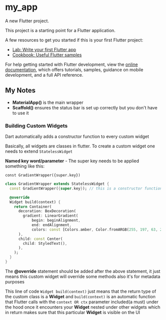 # my_app

A new Flutter project.

This project is a starting point for a Flutter application.

A few resources to get you started if this is your first Flutter project:

- [Lab: Write your first Flutter app](https://docs.flutter.dev/get-started/codelab)
- [Cookbook: Useful Flutter samples](https://docs.flutter.dev/cookbook)

For help getting started with Flutter development, view the
[online documentation](https://docs.flutter.dev/), which offers tutorials,
samples, guidance on mobile development, and a full API reference.

## My Notes

- **MaterialApp()** is the main wrapper
- **Scaffold()** ensures the status bar is set up correctly but you don't have to use it
  
### Building Custom Widgets

Dart automatically adds a constructor function to every custom widget

Basically, all widgets are classes in flutter. To create a custom widget one needs to extend `StatelessWidget`

**Named key word/parameter** - The super key needs to be applied something like this:

`const GradientWrapper({super.key})`

```dart
class GradientWrapper extends StatelessWidget {
  const GradientWrapper({super.key}); // this is a constructor function

  @override
  Widget build(context) {
    return Container(
      decoration: BoxDecoration(
        gradient: LinearGradient(
            begin: beginAlignment,
            end: endAlignment,
            colors: const [Colors.amber, Color.fromARGB(255, 197, 63, 221)]),
      ),
      child: const Center(
        child: StyledText(),
      ),
    );
  }
}
```

The **@override** statement should be added after the above statement, it just means this custom widget will override some methods also it's for metadata purposes

This line of code `Widget build(context)` just means that the return type of the custom class is a **Widget** and `build(context)` is an automatic function that Flutter calls with the `context OR ctx` parameter included(a must) under the hood once it encounters your **Widget** nested under other widgets which in return makes sure that this particular **Widget** is visible on the UI
